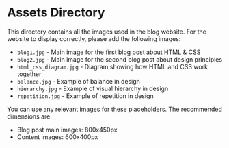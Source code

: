 # Assets Directory

This directory contains all the images used in the blog website. For the website to display correctly, please add the following images:

- `blog1.jpg` - Main image for the first blog post about HTML & CSS
- `blog2.jpg` - Main image for the second blog post about design principles
- `html_css_diagram.jpg` - Diagram showing how HTML and CSS work together
- `balance.jpg` - Example of balance in design
- `hierarchy.jpg` - Example of visual hierarchy in design
- `repetition.jpg` - Example of repetition in design

You can use any relevant images for these placeholders. The recommended dimensions are:
- Blog post main images: 800x450px
- Content images: 600x400px 